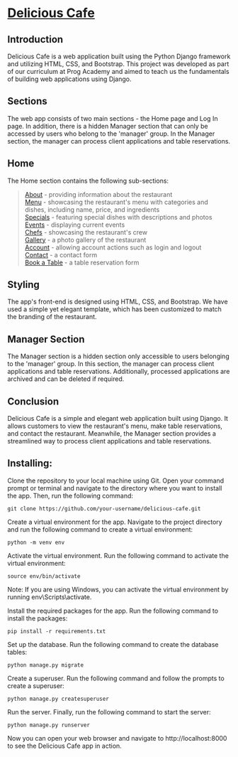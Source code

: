 # [Delicious Cafe](https://delicious-site-reva-scpli.ondigitalocean.app/#)
## Introduction
Delicious Cafe is a web application built using the Python Django framework and utilizing HTML, CSS, and Bootstrap. This project was developed as part of our curriculum at Prog Academy and aimed to teach us the fundamentals of building web applications using Django.

## Sections
The web app consists of two main sections - the Home page and Log In page. In addition, there is a hidden Manager section that can only be accessed by users who belong to the 'manager' group. In the Manager section, the manager can process client applications and table reservations.

## Home
The Home section contains the following sub-sections:

> [About](https://delicious-site-reva-scpli.ondigitalocean.app/#about) - providing information about the restaurant <br>
> [Menu](https://delicious-site-reva-scpli.ondigitalocean.app/#menu) - showcasing the restaurant's menu with categories and dishes, including name, price, and ingredients <br>
> [Specials](https://delicious-site-reva-scpli.ondigitalocean.app/#specials) - featuring special dishes with descriptions and photos <br>
> [Events](https://delicious-site-reva-scpli.ondigitalocean.app/#events) - displaying current events <br>
> [Chefs](https://delicious-site-reva-scpli.ondigitalocean.app/#chefs) - showcasing the restaurant's crew <br>
> [Gallery](https://delicious-site-reva-scpli.ondigitalocean.app/#gallery) - a photo gallery of the restaurant <br>
> [Account](https://delicious-site-reva-scpli.ondigitalocean.app/#) - allowing account actions such as login and logout <br>
> [Contact](https://delicious-site-reva-scpli.ondigitalocean.app/#contact) - a contact form <br>
> [Book a Table](https://delicious-site-reva-scpli.ondigitalocean.app/#book-a-table) - a table reservation form <br>

## Styling
The app's front-end is designed using HTML, CSS, and Bootstrap. We have used a simple yet elegant template, which has been customized to match the branding of the restaurant.

## Manager Section
The Manager section is a hidden section only accessible to users belonging to the 'manager' group. In this section, the manager can process client applications and table reservations. Additionally, processed applications are archived and can be deleted if required.

## Conclusion
Delicious Cafe is a simple and elegant web application built using Django. It allows customers to view the restaurant's menu, make table reservations, and contact the restaurant. Meanwhile, the Manager section provides a streamlined way to process client applications and table reservations.

## Installing:
Clone the repository to your local machine using Git. Open your command prompt or terminal and navigate to the directory where you want to install the app. Then, run the following command:
```
git clone https://github.com/your-username/delicious-cafe.git
```
Create a virtual environment for the app. Navigate to the project directory and run the following command to create a virtual environment:
```
python -m venv env
```
Activate the virtual environment. Run the following command to activate the virtual environment:
```
source env/bin/activate
```
Note: If you are using Windows, you can activate the virtual environment by running env\Scripts\activate.

Install the required packages for the app. Run the following command to install the packages:
```
pip install -r requirements.txt
```
Set up the database. Run the following command to create the database tables:
```
python manage.py migrate
```
Create a superuser. Run the following command and follow the prompts to create a superuser:
```
python manage.py createsuperuser
```
Run the server. Finally, run the following command to start the server:
```
python manage.py runserver
```
Now you can open your web browser and navigate to http://localhost:8000 to see the Delicious Cafe app in action.
